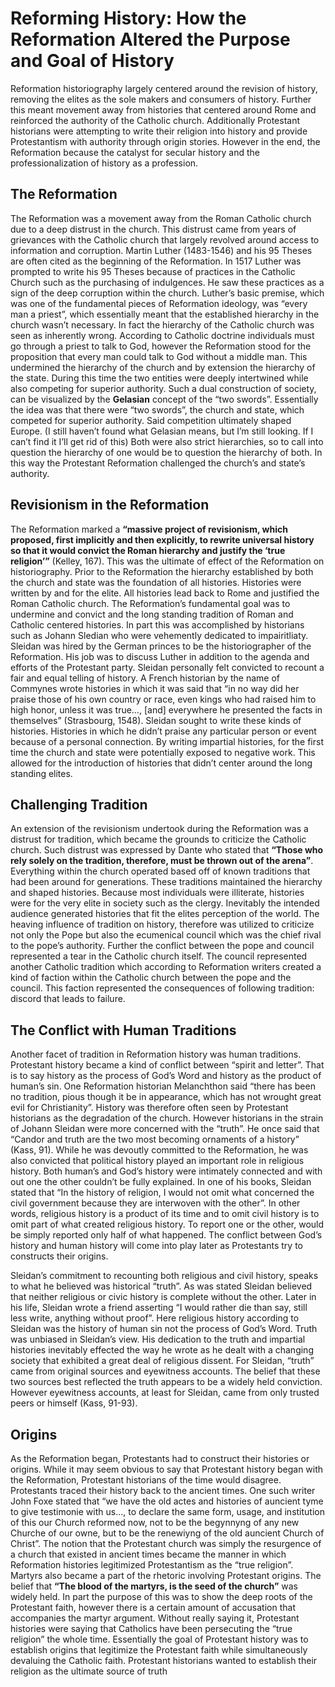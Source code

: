 # Reforming History: How the Reformation Altered the Purpose and Goal of History 

Reformation historiography largely centered around the revision of history, removing the elites as the sole makers and consumers of history.  Further this meant movement away from histories that centered around Rome and reinforced the authority of the Catholic church.  Additionally Protestant historians were attempting to write their religion into history and provide Protestantism with authority through origin stories.  However in the end, the Reformation because the catalyst for secular history and the professionalization of history as a profession.    

## The Reformation

The Reformation was a movement away from the Roman Catholic church due to a deep distrust in the church. This distrust came from years of grievances with the Catholic church that largely revolved around access to information and corruption. Martin Luther (1483-1546) and his 95 Theses are often cited as the beginning of the Reformation. In 1517 Luther was prompted to write his 95 Theses because of practices in the Catholic Church such as the purchasing of indulgences.  He saw these practices as a sign of the deep corruption within the church.   Luther’s basic premise, which was one of the fundamental pieces of Reformation ideology, was “every man a priest”, which essentially meant that the established hierarchy in the church wasn’t necessary. In fact the hierarchy of the Catholic church was seen as inherently wrong.  According to Catholic doctrine individuals must go through a priest to talk to God, however the Reformation stood for the proposition that every man could talk to God without a middle man. This undermined the hierarchy of the church and by extension the hierarchy of the state.  During this time the two entities were deeply intertwined while also competing for superior authority.    Such a dual construction of society, can be visualized by the **Gelasian** concept of the “two swords”. Essentially the idea was that there were “two swords”, the church and state, which competed for superior authority. Said competition ultimately shaped Europe. (I still haven’t found what Gelasian means, but I’m still looking. If I can’t find it I’ll get rid of this) Both were also strict hierarchies, so to call into question the hierarchy of one would be to question the hierarchy of both. In this way the Protestant Reformation challenged the church’s and state’s authority.

## Revisionism in the Reformation

The Reformation marked a **“massive project of revisionism, which proposed, first implicitly and then explicitly, to rewrite universal history so that it would convict the Roman hierarchy and justify the ‘true religion’”** (Kelley, 167). This was the ultimate of effect of the Reformation on historiography. Prior to the Reformation the hierarchy established by both the church and state was the foundation of all histories. Histories were written by and for the elite. All histories lead back to Rome and justified the Roman Catholic church. The Reformation’s fundamental goal was to undermine and convict and the long standing tradition of Roman and Catholic centered histories.  In part this was accomplished by historians such as Johann Sledian who were vehemently dedicated to impairitliaty. Sleidan was hired by the German princes to be the historiographer of the Reformation. His job was to discuss Luther in addition to the agenda and efforts of the Protestant party.  Sleidan personally felt convicted to recount a fair and equal telling of history.  A French historian by the name of Commynes wrote histories in which it was said that “in no way did her praise those of his own country or race, even kings who had raised him to high honor, unless it was true…, [and] everywhere he presented the facts in themselves” (Strasbourg, 1548). Sleidan sought to write these kinds of histories. Histories in which he didn’t praise any particular person or event because of a personal connection.  By writing impartial histories, for the first time the church and state were potentially exposed to negative work.  This allowed for the introduction of histories that didn’t center around the long standing elites. 

## Challenging Tradition 

An extension of the revisionism undertook during the Reformation was a distrust for tradition, which became the grounds to criticize the Catholic church. Such distrust was expressed by Dante who stated that **“Those who rely solely on the tradition, therefore, must be thrown out of the arena”**. Everything within the church operated based off of known traditions that had been around for generations. These traditions maintained the hierarchy and shaped histories. Because most individuals were illiterate, histories were for the very elite in society such as the clergy. Inevitably the intended audience generated histories that fit the elites perception of the world. The heaving influence of tradition on history, therefore was utilized to criticize not only the Pope but also the ecumenical council which was the chief rival to the pope’s authority. Further the conflict between the pope and council represented a tear in the Catholic church itself. The council represented another Catholic tradition which according to Reformation writers created a kind of faction within the Catholic church between the pope and the council. This faction represented the consequences of following tradition: discord that leads to failure.

## The Conflict with Human Traditions 

Another facet of tradition in Reformation history was human traditions. Protestant history became a kind of conflict between “spirit and letter”. That is to say history as the process of God’s Word and history as the product of human’s sin. One Reformation historian Melanchthon said “there has been no tradition, pious though it be in appearance, which has not wrought great evil for Christianity”. History was therefore often seen by Protestant historians as the degradation of the church. However historians in the strain of Johann Sleidan were more concerned with  the “truth”.  He once said that “Candor and truth are the two most becoming ornaments of a history” (Kass, 91).  While he was devoutly committed to the Reformation, he was also convicted that political history played an important role in religious history.  Both human’s and God’s history were intimately connected and with out one the other couldn’t be fully explained. In one of his books, Sleidan stated that “In the history of religion, I would not omit what concerned the civil government because they are interwoven with the other”. In other words, religious history is a product of its time and to omit civil history is to omit part of what created religious history. To report one or the other, would be simply reported only half of what happened.  The conflict between God’s history and human history will come into play later as Protestants try to constructs their origins.

Sleidan’s commitment to recounting both religious and civil history, speaks to what he believed was historical “truth”.  As was stated Sleidan believed that neither religious or civic history is complete without the other.  Later in his life, Sleidan wrote a friend asserting “I would rather die than say, still less write, anything without proof”.  Here religious history according to Sleidan was the history of human sin not the process of God’s Word. Truth was unbiased in Sleidan’s view. His dedication to the truth and impartial histories inevitably effected the way he wrote as he dealt with a changing society that exhibited a great deal of religious dissent.  For Sleidan, “truth” came from original sources and eyewitness accounts.  The belief that these two sources best reflected the truth appears to be a widely held conviction.  However eyewitness accounts, at least for Sleidan, came from only trusted peers or himself (Kass, 91-93).    

## Origins

As the Reformation began, Protestants had to construct their histories or origins. While it may seem obvious to say that Protestant history began with the Reformation, Protestant historians of the time would disagree. Protestants traced their history back to the ancient times. One such writer John Foxe stated that “we have the old actes and histories of auncient tyme to give testimonie with us…, to declare the same form, usage, and institution of this our Church reformed now, not to be the begynnyng of any new Churche of our owne, but to be the renewiyng of the old auncient Church of Christ”. The notion that the Protestant church was simply the resurgence of a church that existed in ancient times became the manner in which Reformation histories legitimized Protestantism as the “true religion”. Martyrs also became a part of the rhetoric involving Protestant origins. The belief that **“The blood of the martyrs, is the seed of the church”** was widely held. In part the purpose of this was to show the deep roots of the Protestant faith, however there is a certain amount of accusation that accompanies the martyr argument. Without really saying it, Protestant histories were saying that Catholics have been persecuting the “true religion” the whole time. Essentially the goal of Protestant history was to establish origins that legitimize the Protestant faith while simultaneously devaluing the Catholic faith. Protestant historians wanted to establish their religion as the ultimate source of truth
